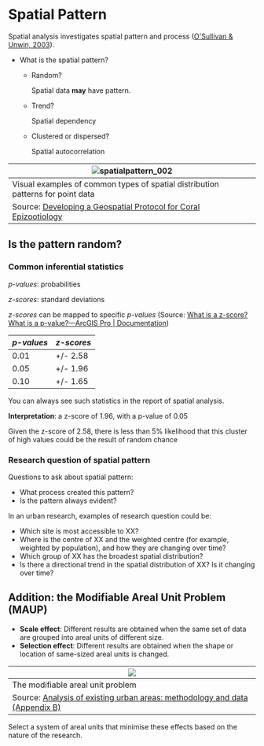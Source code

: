 # Spatial Pattern

Spatial analysis investigates spatial pattern and process ([O'Sullivan & Unwin, 2003](https://www.wiley.com/en-us/Geographic+Information+Analysis%2C+2nd+Edition-p-9780470288573)).

- What is the spatial pattern?

  - Random?

    Spatial data **may** have pattern.

  - Trend?

    Spatial dependency

  - Clustered or dispersed?

    Spatial autocorrelation

| ![spatialpattern_002](../imgs/spatialpattern_002.png)        |
| ------------------------------------------------------------ |
| Visual examples of common types of spatial distribution patterns for point data |
| Source: [Developing a Geospatial Protocol for Coral Epizootiology](https://www.researchgate.net/publication/296695387_Developing_a_Geospatial_Protocol_for_Coral_Epizootiology) |

## Is the pattern random?

### Common inferential statistics

*p-values*: probabilities

*z-scores*: standard deviations

*z-scores* can be mapped to specific *p-values* (Source: [What is a z-score? What is a p-value?—ArcGIS Pro | Documentation](https://pro.arcgis.com/en/pro-app/latest/tool-reference/spatial-statistics/what-is-a-z-score-what-is-a-p-value.htm))

| *p-values* | *z-scores* |
| ---------- | ---------- |
| 0.01       | +/- 2.58   |
| 0.05       | +/- 1.96   |
| 0.10       | +/- 1.65   |

You can always see such statistics in the report of spatial analysis.

**Interpretation**: a z-score of 1.96, with a p-value of 0.05

Given the z-score of 2.58, there is less than 5% likelihood that this  cluster of high values could be the result of random chance

### Research question of spatial pattern

Questions to ask about spatial pattern:

- What process created this pattern?
- Is the pattern always evident?

In an urban research, examples of research question could be:

- Which site is most accessible to XX?
- Where is the centre of XX and the weighted centre (for example, weighted by population), and how they are changing over time?
- Which group of XX has the broadest spatial distribution?
- Is there a directional trend in the spatial distribution of XX? Is it changing over time?

## Addition: the Modifiable Areal Unit Problem (MAUP)

- **Scale effect**: Different results are obtained when the same set of data are grouped into areal units of different size.
- **Selection effect**: Different results are obtained when the shape or location of same-sized areal units is changed.

| ![](../imgs/spatialpattern_003.jpeg)                         |
| ------------------------------------------------------------ |
| The modifiable areal unit problem                            |
| Source: [Analysis of existing urban areas: methodology and data (Appendix B)](https://neptis.org/publications/chapters/analysis-existing-urban-areas-methodology-and-data-appendix-b) |

Select a system of areal units that minimise these effects based on the nature of the research.

